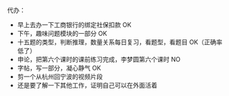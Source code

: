 代办：
+ 早上去办一下工商银行的绑定社保扣款 OK
+ 下午，趣味问题模块的一部分 OK
+ 十五题的类型，判断推理，数量关系每日复习，看题型，看题目  OK（正确率低了）
+ 申论，把第六个课时的课前练习完成，李梦圆第六个课时  NO
+ 字帖，写一部分，凝心静气  OK
+ 剪一个从杭州回宁波的视频片段
+ 还是要了解一下其他工作，证明自己可以在外面活着